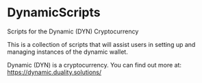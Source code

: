 # DynamicScripts
Scripts for the Dynamic (DYN) Cryptocurrency

This is a collection of scripts that will assist users in setting up and managing instances of the dynamic wallet.

Dynamic (DYN) is a cryptocurrency. You can find out more at:
https://dynamic.duality.solutions/
